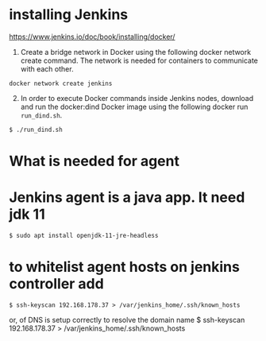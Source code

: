 # installing Jenkins
https://www.jenkins.io/doc/book/installing/docker/

1. Create a bridge network in Docker using the following docker network create command. The network is needed for containers to communicate with each other.
```
docker network create jenkins
```

2. In order to execute Docker commands inside Jenkins nodes, download and run the docker:dind Docker image using the following docker run `run_dind.sh`.
```
$ ./run_dind.sh
```


# What is needed for agent

# Jenkins agent is a java app. It need jdk 11
```
$ sudo apt install openjdk-11-jre-headless
```

# to whitelist agent hosts on jenkins controller add
```
$ ssh-keyscan 192.168.178.37 > /var/jenkins_home/.ssh/known_hosts
```
or, of DNS is setup correctly to resolve the domain name
$ ssh-keyscan 192.168.178.37 > /var/jenkins_home/.ssh/known_hosts


